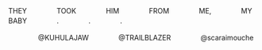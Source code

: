 THEY　　 　　TOOK　　 　　HIM　　 　　FROM　　 　　ME,　　 　　MY　　 　　BABY　　 　　.　　 　　.　　 　　.

　　 　　@KUHULAJAW　　 　　@TRAlLBLAZER　　 　　@scaraimouche

